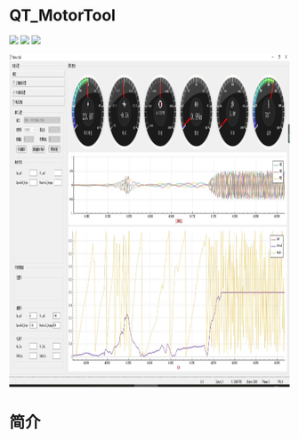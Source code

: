 # QT_MotorTool

![](https://img.shields.io/badge/Edition-win10-yellow)  ![](https://img.shields.io/badge/Edition-QT%3E5.0-brightgreen)  ![](https://img.shields.io/badge/language-C%2B%2B-red)  

<div align=center><img width="1920" height="600" src="https://github.com/LXiuFeng/QT_MotorTool/blob/main/img/QQ%E5%9B%BE%E7%89%8720210611085033.jpg"></div>


# 简介

